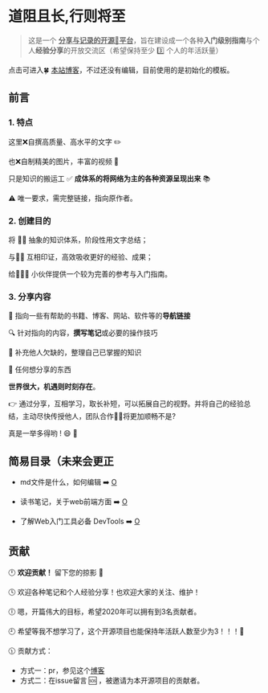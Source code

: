 # 道阻且长,行则将至

> 这是一个 **<u>分享与记录的开源:underage:平台</u>**，旨在建设成一个各种**入门级别指南**与个人**经验分享**的开放交流区（希望保持至少 :three: 个人的年活跃量）

点击可进入:four_leaf_clover: [本站博客](https://zyy0831.github.io/longRoad.github.io/)，不过还没有编辑，目前使用的是初始化的模板。

## 前言

### 1. 特点

这里:x:自撰高质量、高水平的文字 :pencil2:

也:x:自制精美的图片，丰富的视频 :camera_flash:

只是知识的搬运工 :white_check_mark: **成体系的将网络为主的各种资源呈现出来** :books:

:warning: 唯一要求，需完整链接，指向原作者。

### 2. 创建目的

将 :bowing_woman:  抽象的知识体系，阶段性用文字总结；

与:family_man_boy: 互相印证，高效吸收更好的经验、成果；

给:family_man_man_boy: 小伙伴提供一个较为完善的参考与入门指南。


### 3. 分享内容

:link: 指向一些有帮助的书籍、博客、网站、软件等的**导航链接**

:mag: 针对指向的内容，**撰写笔记**或必要的操作技巧

:hammer: 补充他人欠缺的，整理自己已掌握的知识

:gift_heart: 任何想分享的东西

**世界很大，机遇则时刻存在**。

:point_right: 通过分享，互相学习，取长补短，可以拓展自己的视野。并将自己的经验总结，主动尽快传授他人，团队合作:dancing_men:将更加顺畅不是?

真是一举多得哟 ! :smile: :100:

## 简易目录（未来会更正

- md文件是什么，如何编辑 :arrow_right: [O](入门指南/md文件是什么.md)

- 读书笔记，关于web前端方面 :arrow_right: [O](读书笔记/Web前端/导航.md)

- 了解Web入门工具必备 DevTools :arrow_right:  [O](推荐工具/DevTools.md) 

## 贡献
:clock12: **欢迎贡献！** 留下您的掠影 :paw_prints:

:clock4: 欢迎各种笔记和个人经验分享！也欢迎大家的关注、维护！

:clock6: 嗯，开篇伟大的目标，希望2020年可以拥有到3名贡献者。

:clock9: 希望等我不想学习了，这个开源项目也能保持年活跃人数至少为3！！！:star_struck:

:clock1130: 贡献方式：

- 方式一：pr，参见这个[博客](https://blog.csdn.net/weixin_44005915/article/details/89049768) 
- 方式二：在issue留言 :sos: ，被邀请为本开源项目的贡献者。




